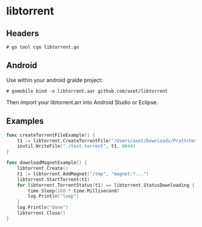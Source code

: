 # libtorrent

## Headers

`# go tool cgo libtorrent.go`

## Android

Use within your android gralde project:

```
# gomobile bind -o libtorrent.aar github.com/axet/libtorrent
```

Then import your libtorrent.arr into Android Studio or Eclipse.

## Examples

```go
func createTorrentFileExample() {
	t1 := libtorrent.CreateTorrentFile("/Users/axet/Downloads/Prattchet")
	ioutil.WriteFile("./test.torrent", t1, 0644)
}

func downloadMagnetExample() {
	libtorrent.Create()
	t1 := libtorrent.AddMagnet("/tmp", "magnet:?...")
	libtorrent.StartTorrent(t1)
	for libtorrent.TorrentStatus(t1) == libtorrent.StatusDownloading {
		time.Sleep(100 * time.Millisecond)
		log.Println("loop")
	}
	log.Println("done")
	libtorrent.Close()
}
```
